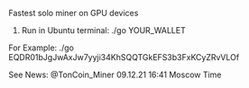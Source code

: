 Fastest solo miner on GPU devices

1) Run in Ubuntu terminal:
./go YOUR_WALLET

For Example:
./go EQDR01bJgJwAxJw7yyji34KhSQQTGkEFS3b3FxKCyZRvVLOf

See News: @TonCoin_Miner
09.12.21 16:41 Moscow Time
